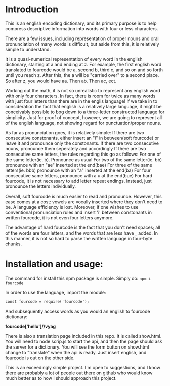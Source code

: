 <html>
<head>
     <meta charset='utf-8'>
</head>
<body>     
     <h1>Introduction</h1>
     
This is an english encoding dictionary, and its primary purpose is to help compress descriptive information into words with four or less characters.

There are a few issues, including representation of proper nouns and oral pronunciation of many words is difficult, but aside from this, it is relatively simple to understand. 

It is a quasi-numerical representation of every word in the english dictionary, starting at a and ending at z. For example, the first english word translated to fourcode would be a, second b, third c, and so on and so forth until you reach z. After this, the a will be "carried over" to a second place. So after z, you would have aa. Then ab. Then ac, ect.

Working out the math, it is not so unrealistic to represent any english word with only four characters. In fact, there is room for twice as many words with just four letters than there are in the englis language! If we take in to consideration the fact that english is a relatively large language, it might be conceivably possible to bog down to a three-letter constructed language for simplicity. Just for proof of concept, however, we are going to represent all of the english language, not showing regard for punctuation/proper nouns. 

As far as pronunciation goes, it is relatively simple: 
     If there are two consecutive constonants, either insert an "i" in between(soft fourcode) or leave it and pronounce only the constonants.
     If there are two consecutive nouns, pronounce them seperately and accordingly
     If there are two consecutive same letters, the rules regarding this go as follows:
          For one of the same letter(ie. b). Pronounce as usual
          For two of the same letter(ie. bb) pronounce with an "ae" inserted at the end(bae)
          For three of the same letters(ie. bbb) pronounce with an "a" inserted at the end(ba)
          For four consecutive same letters, pronounce with a u at the end(bue)
     For hard fourcode, it is not necessary to add letter repeat endings. Instead, just pronounce the letters individually.

Overall, soft fourcode is much easier to read and pronounce. However, this ease comes at a cost: vowels are vocally inserted where they don't need to be. A language efficiency is lost. Moreover, if one wishes to use conventional pronunciation rules and insert 'i' between constonants in written fourcode, it is not even four letters anymore. 

The advantage of hard fourcode is the fact that you don't need spaces; all of the words are four letters, and the words that are less have _ added. In this manner, it is not so hard to parse the written language in four-byte chunks. 

<h1>Installation and usage:</h1>

The command for install this npm package is simple. Simply do:
  `npm i fourcode`
  
In order to use the language, import the module:

  `const fourcode = require('fourcode');`

And subsequently access words as you would an english to fourcode dictionary:

  <strong>fourcode['hello']//vyag</strong>

There is also a translation page included in this repo. It is called show.html. You will need to node scrip.js to start the api, and then the page should ask the server for a dictionary. You will see the form button on show.html change to "translate" when the api is ready. Just insert english, and fourcode is out on the other side. 

This is an exceedingly simple project. I'm open to suggestions, and I know there are probably a lot of people out there on github who would know much better as to how I should approach this project.
  
<body>
</html>
